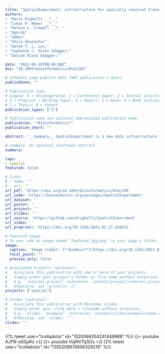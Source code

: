 ```yaml
---
title: "SpatialExperiment: infrastructure for spatially resolved transcriptomics data in R using Bioconductor"
authors:
- "Dario Righelli __*__"
- "Lukas M. Weber __*__"
- "Helena L. Crowell __*__"
- "bpardo"
- "admin"
- "Shila Ghazanfar"
- "Aaron T. L. Lun,"
- "tephanie C. Hicks &dagger;"
- "Davide Risso &dagger;"

date: "2022-04-28T00:00:00Z"
doi: "10.1093/bioinformatics/btac299"

# Schedule page publish date (NOT publication's date).
publishDate: ""

# Publication type.
# Legend: 0 = Uncategorized; 1 = Conference paper; 2 = Journal article;
# 3 = Preprint / Working Paper; 4 = Report; 5 = Book; 6 = Book section;
# 7 = Thesis; 8 = Patent
publication_types: ["2"]

# Publication name and optional abbreviated publication name.
publication: "*Bioinformatics*"
publication_short: ""

abstract: "__Summary__ SpatialExperiment is a new data infrastructure for storing and accessing spatially resolved transcriptomics data, implemented within the R/Bioconductor framework, which provides advantages of modularity, interoperability, standardized operations, and comprehensive documentation. Here, we demonstrate the structure and user interface with examples from the 10x Genomics Visium and seqFISH platforms, and provide access to example datasets and visualization tools in the STexampleData, TENxVisiumData, and ggspavis packages. __Availability and Implementation__ The SpatialExperiment, STexampleData, TENxVisiumData, and ggspavis packages are available from Bioconductor. The package versions described in this manuscript are available in Bioconductor version 3.15 onwards. __Supplementary information__ Supplementary tables and figures are available at Bioinformatics online."

# Summary. An optional shortened abstract.
summary:

tags:
- spatial
featured: false

# links:
# - name: ""
#   url: ""
url_pdf: 'https://doi.org/10.1093/bioinformatics/btac299'
url_code: 'https://bioconductor.org/packages/SpatialExperiment'
url_dataset: ''
url_poster: ''
url_project: ''
url_slides: ''
url_source: 'https://github.com/drighelli/SpatialExperiment'
url_video: ''
url_preprint: 'https://doi.org/10.1101/2021.01.27.428431'

# Featured image
# To use, add an image named `featured.jpg/png` to your page's folder. 
image:
  caption: 'Image credit: [**bioRxiv**](https://doi.org/10.1101/2021.01.27.428431)'
  focal_point: ""
  preview_only: false

# Associated Projects (optional).
#   Associate this publication with one or more of your projects.
#   Simply enter your project's folder or file name without extension.
#   E.g. `internal-project` references `content/project/internal-project/index.md`.
#   Otherwise, set `projects: []`.
projects: ["spatial"]

# Slides (optional).
#   Associate this publication with Markdown slides.
#   Simply enter your slide deck's filename without extension.
#   E.g. `slides: "example"` references `content/slides/example/index.md`.
#   Otherwise, set `slides: ""`.
slides: ""
---
```


<!--

{{% callout note %}}
Click the *Cite* button above to demo the feature to enable visitors to import publication metadata into their reference management software.
{{% /callout %}}

{{% callout note %}}
Click the *Slides* button above to demo Academic's Markdown slides feature.
{{% /callout %}}

Supplementary notes can be added here, including [code and math](https://sourcethemes.com/academic/docs/writing-markdown-latex/).
-->

{{% tweet user="lcolladotor" id="1520066354241449988" %}}
{{< youtube AJFN-eSQyKs >}}
{{< youtube VojNV7q3i2s >}}
{{% tweet user="lcolladotor" id="1355208674856329218" %}}
